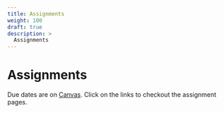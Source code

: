 ```yaml
---
title: Assignments
weight: 100 
draft: true
description: >
  Assignments
---
```


# Assignments

Due dates are on [Canvas](https://canvas.iu.edu/lms-prd/gateway).
Click on the links to checkout the assignment pages. 
